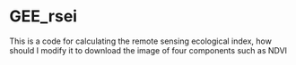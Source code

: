 # GEE_rsei
This is a code for calculating the remote sensing ecological index, how should I modify it to download the image of four components such as NDVI
